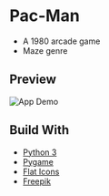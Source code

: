 # Pac-Man

> 

- A 1980 arcade game
- Maze genre

## Preview

![App Demo]()

## Build With

- [Python 3](https://www.python.org/)
- [Pygame](https://www.pygame.org/)
- [Flat Icons](https://www.flaticon.com/)
- [Freepik](https://www.freepik.com/)